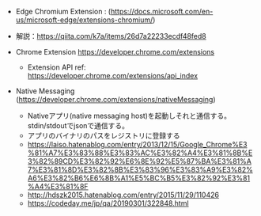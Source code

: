 
* Edge Chromium Extension : (https://docs.microsoft.com/en-us/microsoft-edge/extensions-chromium/)
* 解説：https://qiita.com/k7a/items/26d7a22233ecdf48fed8
* Chrome Extension https://developer.chrome.com/extensions
  * Extension API ref: https://developer.chrome.com/extensions/api_index
  
* Native Messaging (https://developer.chrome.com/extensions/nativeMessaging)
  * Nativeアプリ(native messaging host)を起動しそれと通信する。stdin/stdoutでjsonで通信する。
  * アプリのバイナリのパスをレジストリに登録する
  * https://laiso.hatenablog.com/entry/2013/12/15/Google_Chrome%E3%81%A7%E3%83%88%E3%83%AC%E3%82%A4%E3%81%8B%E3%82%89CD%E3%82%92%E6%8E%92%E5%87%BA%E3%81%A7%E3%81%8D%E3%82%8B%E3%83%96%E3%83%A9%E3%82%A6%E3%82%B6%E6%8B%A1%E5%BC%B5%E3%82%92%E3%81%A4%E3%81%8F
  * http://hdszk2015.hatenablog.com/entry/2015/11/29/110426
  * https://codeday.me/jp/qa/20190301/322848.html
